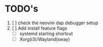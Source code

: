 # TODO's

1. [ ] check the neovim dap debugger setup
2. [ ] Add install feature flags
      - [ ] systemd starting shortcut
      - [ ] Xorg(i3)/Wayland(sway)
